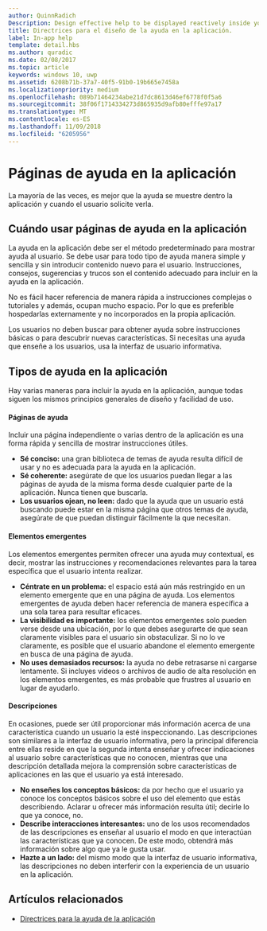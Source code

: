 ```yaml
---
author: QuinnRadich
Description: Design effective help to be displayed reactively inside your app.
title: Directrices para el diseño de la ayuda en la aplicación.
label: In-app help
template: detail.hbs
ms.author: quradic
ms.date: 02/08/2017
ms.topic: article
keywords: windows 10, uwp
ms.assetid: 6208b71b-37a7-40f5-91b0-19b665e7458a
ms.localizationpriority: medium
ms.openlocfilehash: 089b71464234abe21d7dc8613d46ef6778f0f5a6
ms.sourcegitcommit: 38f06f1714334273d865935d9afb80efffe97a17
ms.translationtype: MT
ms.contentlocale: es-ES
ms.lasthandoff: 11/09/2018
ms.locfileid: "6205956"
---
```

# <a name="in-app-help-pages"></a>Páginas de ayuda en la aplicación

La mayoría de las veces, es mejor que la ayuda se muestre dentro la aplicación y cuando el usuario solicite verla.

## <a name="when-to-use-in-app-help-pages"></a>Cuándo usar páginas de ayuda en la aplicación

La ayuda en la aplicación debe ser el método predeterminado para mostrar ayuda al usuario. Se debe usar para todo tipo de ayuda manera simple y sencilla y sin introducir contenido nuevo para el usuario. Instrucciones, consejos, sugerencias y trucos son el contenido adecuado para incluir en la ayuda en la aplicación.

No es fácil hacer referencia de manera rápida a instrucciones complejas o tutoriales y además, ocupan mucho espacio. Por lo que es preferible hospedarlas externamente y no incorporados en la propia aplicación.

Los usuarios no deben buscar para obtener ayuda sobre instrucciones básicas o para descubrir nuevas características. Si necesitas una ayuda que enseñe a los usuarios, usa la interfaz de usuario informativa.

## <a name="types-of-in-app-help"></a>Tipos de ayuda en la aplicación

Hay varias maneras para incluir la ayuda en la aplicación, aunque todas siguen los mismos principios generales de diseño y facilidad de uso.

#### <a name="help-pages"></a>Páginas de ayuda

Incluir una página independiente o varias dentro de la aplicación es una forma rápida y sencilla de mostrar instrucciones útiles.

-   **Sé conciso:** una gran biblioteca de temas de ayuda resulta difícil de usar y no es adecuada para la ayuda en la aplicación.
-   **Sé coherente:** asegúrate de que los usuarios puedan llegar a las páginas de ayuda de la misma forma desde cualquier parte de la aplicación. Nunca tienen que buscarla.
-   **Los usuarios ojean, no leen:** dado que la ayuda que un usuario está buscando puede estar en la misma página que otros temas de ayuda, asegúrate de que puedan distinguir fácilmente la que necesitan.


#### <a name="popups"></a>Elementos emergentes

Los elementos emergentes permiten ofrecer una ayuda muy contextual, es decir, mostrar las instrucciones y recomendaciones relevantes para la tarea específica que el usuario intenta realizar.

-   **Céntrate en un problema:** el espacio está aún más restringido en un elemento emergente que en una página de ayuda. Los elementos emergentes de ayuda deben hacer referencia de manera específica a una sola tarea para resultar eficaces.
-   **La visibilidad es importante:** los elementos emergentes solo pueden verse desde una ubicación, por lo que debes asegurarte de que sean claramente visibles para el usuario sin obstaculizar. Si no lo ve claramente, es posible que el usuario abandone el elemento emergente en busca de una página de ayuda.
-   **No uses demasiados recursos:** la ayuda no debe retrasarse ni cargarse lentamente. Si incluyes vídeos o archivos de audio de alta resolución en los elementos emergentes, es más probable que frustres al usuario en lugar de ayudarlo.

#### <a name="descriptions"></a>Descripciones

En ocasiones, puede ser útil proporcionar más información acerca de una característica cuando un usuario la esté inspeccionando. Las descripciones son similares a la interfaz de usuario informativa, pero la principal diferencia entre ellas reside en que la segunda intenta enseñar y ofrecer indicaciones al usuario sobre características que no conocen, mientras que una descripción detallada mejora la comprensión sobre características de aplicaciones en las que el usuario ya está interesado.

-   **No enseñes los conceptos básicos:** da por hecho que el usuario ya conoce los conceptos básicos sobre el uso del elemento que estás describiendo. Aclarar u ofrecer más información resulta útil; decirle lo que ya conoce, no.
-   **Describe interacciones interesantes:** uno de los usos recomendados de las descripciones es enseñar al usuario el modo en que interactúan las características que ya conocen. De este modo, obtendrá más información sobre algo que ya le gusta usar.
-   **Hazte a un lado:** del mismo modo que la interfaz de usuario informativa, las descripciones no deben interferir con la experiencia de un usuario en la aplicación.

## <a name="related-articles"></a>Artículos relacionados

* [Directrices para la ayuda de la aplicación](guidelines-for-app-help.md)
